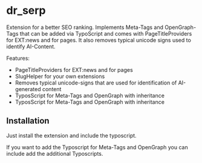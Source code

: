 # dr_serp
Extension for a better SEO ranking. Implements Meta-Tags and OpenGraph-Tags that can be added via TypoScript and comes with PageTitleProviders for EXT:news and for pages.
It also removes typical unicode signs used to identify AI-Content.

Features:
* PageTitleProviders for EXT:news and for pages
* SlugHelper for your own extensions
* Removes typical unicode-signs that are used for identification of AI-generated content
* TyposScript for Meta-Tags and OpenGraph with inheritance
* TyposScript for Meta-Tags and OpenGraph with inheritance

## Installation
Just install the extension and include the typoscript.

If you want to add the Typoscript for Meta-Tags and OpenGraph you can include add the additional Typoscripts.
